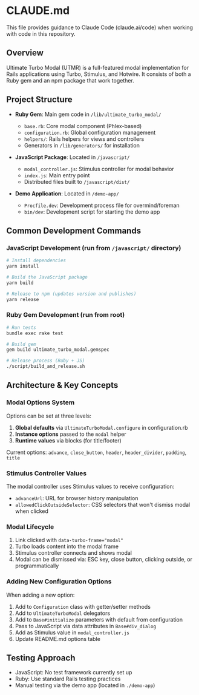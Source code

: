 # CLAUDE.md

This file provides guidance to Claude Code (claude.ai/code) when working with code in this repository.

## Overview

Ultimate Turbo Modal (UTMR) is a full-featured modal implementation for Rails applications using Turbo, Stimulus, and Hotwire. It consists of both a Ruby gem and an npm package that work together.

## Project Structure

- **Ruby Gem**: Main gem code in `/lib/ultimate_turbo_modal/`
  - `base.rb`: Core modal component (Phlex-based)
  - `configuration.rb`: Global configuration management
  - `helpers/`: Rails helpers for views and controllers
  - Generators in `/lib/generators/` for installation

- **JavaScript Package**: Located in `/javascript/`
  - `modal_controller.js`: Stimulus controller for modal behavior
  - `index.js`: Main entry point
  - Distributed files built to `/javascript/dist/`

- **Demo Application**: Located in `/demo-app/`
  - `Procfile.dev`: Development process file for overmind/foreman
  - `bin/dev`: Development script for starting the demo app

## Common Development Commands

### JavaScript Development (run from `/javascript/` directory)
```bash
# Install dependencies
yarn install

# Build the JavaScript package
yarn build

# Release to npm (updates version and publishes)
yarn release
```

### Ruby Gem Development (run from root)
```bash
# Run tests
bundle exec rake test

# Build gem
gem build ultimate_turbo_modal.gemspec

# Release process (Ruby + JS)
./script/build_and_release.sh
```

## Architecture & Key Concepts

### Modal Options System
Options can be set at three levels:
1. **Global defaults** via `UltimateTurboModal.configure` in configuration.rb
2. **Instance options** passed to the `modal` helper
3. **Runtime values** via blocks (for title/footer)

Current options: `advance`, `close_button`, `header`, `header_divider`, `padding`, `title`

### Stimulus Controller Values
The modal controller uses Stimulus values to receive configuration:
- `advanceUrl`: URL for browser history manipulation
- `allowedClickOutsideSelector`: CSS selectors that won't dismiss modal when clicked

### Modal Lifecycle
1. Link clicked with `data-turbo-frame="modal"`
2. Turbo loads content into the modal frame
3. Stimulus controller connects and shows modal
4. Modal can be dismissed via: ESC key, close button, clicking outside, or programmatically

### Adding New Configuration Options
When adding a new option:

1. Add to `Configuration` class with getter/setter methods
2. Add to `UltimateTurboModal` delegators
3. Add to `Base#initialize` parameters with default from configuration
4. Pass to JavaScript via data attributes in `Base#div_dialog`
5. Add as Stimulus value in `modal_controller.js`
6. Update README.md options table

## Testing Approach
- JavaScript: No test framework currently set up
- Ruby: Use standard Rails testing practices
- Manual testing via the demo app (located in `./demo-app`)
